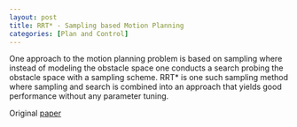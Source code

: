 ```yaml
---
layout: post
title: RRT* - Sampling based Motion Planning
categories: [Plan and Control]
---
```


One approach to the motion planning problem is based on sampling where instead of modeling the obstacle space one conducts a search probing the obstacle space with a sampling scheme. RRT* is one such sampling method where sampling and search is combined into an approach that yields good performance without any parameter tuning. 

Original [paper](http://lavalle.pl/planning/ch5.pdf)